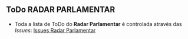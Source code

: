ToDo  RADAR PARLAMENTAR
-------------------------

* Toda a lista de ToDo do **Radar Parlamentar** é controlada através das *Issues*: [Issues Radar Parlamentar](https://github.com/leonardofl/radar_parlamentar/issues)
